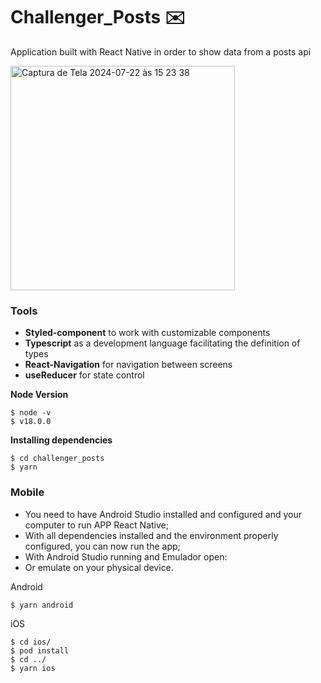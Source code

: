 # Challenger_Posts ✉️ 
Application built with React Native in order to show data from a posts api

<img width="359" alt="Captura de Tela 2024-07-22 às 15 23 38" src="https://github.com/user-attachments/assets/24feb7d2-9054-40a5-a4c5-9c5c835e2d2a">


### Tools
- **Styled-component** to work with customizable components
- **Typescript** as a development language facilitating the definition of types
- **React-Navigation** for navigation between screens
- **useReducer** for state control

**Node Version** 
```
$ node -v 
$ v18.0.0 
```

**Installing dependencies**

```
$ cd challenger_posts 
$ yarn 
```

### Mobile
* You need to have Android Studio installed and configured and your computer to run APP React Native;
* With all dependencies installed and the environment properly configured, you can now run the app;
* With Android Studio running and Emulador open:
* Or emulate on your physical device.

Android

```
$ yarn android 
```


iOS

```
$ cd ios/
$ pod install
$ cd ../
$ yarn ios  
```



